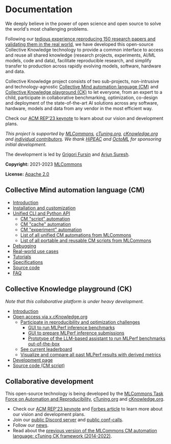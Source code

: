 # Documentation

We deeply believe in the power of open science and open source to solve the world's most challenging problems.

Following our [tedious experience reproducing 150 research papers and validating them in the real world](https://learning.acm.org/techtalks/reproducibility),
we have developed this open-source Collective Knowledge technology to provide a common interface to access and reuse
all shared knowledge (research projects, experiments, AI/ML models, code and data), facilitate reproducible research, 
and simplify transfer to production across rapidly evolving models, software, hardware and data.

Collective Knowledge project consists of two sub-projects, non-intrusive and technology-agnostic [Collective Mind automation language (CM)](#collective-mind-automation-language-cm) 
and [Collective Knowledge playground (CK)](#collective-knowledge-playground-ck) to let everyone, from an expert to a child,
participate in collaborative benchmarking, optimization, co-design and deployment of the state-of-the-art AI solutions
across any software, hardware, models and data from any vendor in the most efficient way.

Check our [ACM REP'23 keynote](https://doi.org/10.5281/zenodo.8105339) to learn about our vision and development plans.

*This project is supported by [MLCommons](https://mlcommons.org), [cTuning.org](https://linkedin.com/company/ctuning-foundation),
 [cKnowledge.org](https://www.linkedin.com/company/cknowledge) and [individual contributors](https://github.com/mlcommons/ck/blob/master/CONTRIBUTING.md).
 We thank [HiPEAC](https://hipeac.net) and [OctoML](https://octoml.ai) for sponsoring initial development.*

The development is led by [Grigori Fursin](https://cKnowledge.org/gfursin) and [Arjun Suresh](https://www.linkedin.com/in/arjunsuresh).

**Copyright:** 2021-2023 [MLCommons](https://mlcommons.org)

**License:** [Apache 2.0](../LICENSE.md)


## Collective Mind automation language (CM)

* [Introduction](introduction-cm.md)
* [Installation and customization](installation.md)
* [Unified CLI and Python API](interface.md)
  * [CM "script" automation](https://github.com/mlcommons/ck/blob/master/cm-mlops/automation/script/README-extra.md)
  * [CM "cache" automation](https://github.com/mlcommons/ck/blob/master/cm-mlops/automation/cache/README-extra.md)
  * [CM "experiment" automation](https://github.com/mlcommons/ck/blob/master/cm-mlops/automation/experiment/README-extra.md)
  * [List of all unified CM automations from MLCommons](list_of_automations.md)
  * [List of all portable and reusable CM scripts from MLCommons](list_of_scripts.md)
* [Debugging](debugging.md)
* [Real-world use cases](use-cases.md)
* [Tutorials](tutorials/README.md)
* [Specifications](specs/README.md)
* [Source code](https://github.com/mlcommons/ck/tree/master/cm/cmind)
* [FAQ](faq.md)

## Collective Knowledge playground (CK)

*Note that this collaborative platform is under heavy development.*

* [Introduction](introduction-ck.md)
* [Open access via x.cKnowledge.org](https://x.cKnowledge.org)
  * [Participate in reproducibility and optimization challenges](https://access.cknowledge.org/playground/?action=challenges)
    * [GUI to run MLPerf inference benchmarks](http://cknowledge.org/mlperf-inference-gui)
    * [GUI to prepare MLPerf inference submissions](https://cknowledge.org/mlperf-inference-submission-gui)
    * [Prototype of the LLM-based assistant to run MLPerf benchmarks out-of-the-box](https://access.cKnowledge.org/assistant)
  * [See current leaderboard](https://access.cknowledge.org/playground/?action=contributors)
  * [Visualize and compare all past MLPerf results with derived metrics](https://access.cknowledge.org/playground/?action=experiments)
* [Development page](../platform)
* [Source code (CM script)](https://github.com/mlcommons/ck/blob/master/cm-mlops/script/gui)


## Collaborative development

This open-source technology is being developed by the [MLCommons Task Force on Automation and Reproducibility](taskforce.md),
[cTuning.org](https://cTuning.org) and [cKnowledge.org](https://cKnowledge.org).

* Check our [ACM REP'23 keynote](https://doi.org/10.5281/zenodo.7871070) and [Forbes article](https://www.forbes.com/sites/karlfreund/2023/04/05/nvidia-performance-trounces-all-competitors-who-have-the-guts-to-submit-to-mlperf-inference-30/?sh=3c38d2866676) 
  to learn more about our vision and development plans.
* Join our [public Discord server](https://discord.gg/JjWNWXKxwT) and [public conf-calls](https://docs.google.com/document/d/1zMNK1m_LhWm6jimZK6YE05hu4VH9usdbKJ3nBy-ZPAw).
* Follow our [news](docs/news.md).
* Read about the [previous version of the MLCommons CM automation language: cTuning CK framework (2014-2022)](https://arxiv.org/abs/2011.01149).
